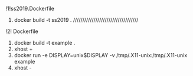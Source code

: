 !1!ss2019.Dockerfile
1. docker build -t ss2019 .
///////////////////////////////////



!2! Dockerfile
1. docker build -t example .
2. xhost +
3. docker run -e DISPLAY=unix$DISPLAY -v /tmp/.X11-unix:/tmp/.X11-unix example
4. xhost -
